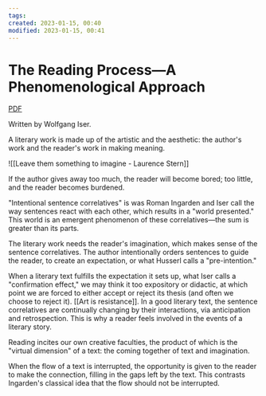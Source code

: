 ```yaml
---
tags: 
created: 2023-01-15, 00:40
modified: 2023-01-15, 00:41
---
```


# The Reading Process—A Phenomenological Approach
[PDF](https://ctlsites.uga.edu/eberle/wp-content/uploads/sites/78/2017/08/iser_readingProcess.pdf)

Written by Wolfgang Iser.

A literary work is made up of the artistic and the aesthetic: the author's work and the reader's work in making meaning.

![[Leave them something to imagine - Laurence Stern]]

If the author gives away too much, the reader will become bored; too little, and the reader becomes burdened.

"Intentional sentence correlatives" is was Roman Ingarden and Iser call the way sentences react with each other, which results in a "world presented." This world is an emergent phenomenon of these correlatives—the sum is greater than its parts.

The literary work needs the reader's imagination, which makes sense of the sentence correlatives. The author intentionally orders sentences to guide the reader, to create an expectation, or what Husserl calls a "pre-intention."

When a literary text fulfills the expectation it sets up, what Iser calls a "confirmation effect," we may think it too expository or didactic, at which point we are forced to either accept or reject its thesis (and often we choose to reject it). [[Art is resistance]]. In a good literary text, the sentence correlatives are continually changing by their interactions, via anticipation and retrospection. This is why a reader feels involved in the events of a literary story.

Reading incites our own creative faculties, the product of which is the "virtual dimension" of a text: the coming together of text and imagination.

When the flow of a text is interrupted, the opportunity is given to the reader to make the connection, filling in the gaps left by the text. This contrasts Ingarden's classical idea that the flow should not be interrupted.